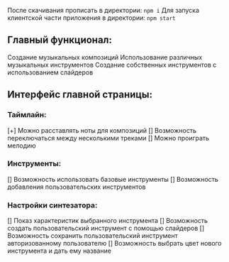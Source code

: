 После скачивания прописать в директории: `npm i`
Для запуска клиентской части приложения в директории: `npm start`

## Главный функционал:
Создание музыкальных композиций
Использование различных музыкальных инструментов
Создание собственных инструментов с использованием слайдеров

## Интерфейс главной страницы:

### Таймлайн:
[+] Можно расставлять ноты для композиций
[] Возможность переключаться между несколькими треками
[] Можно проиграть мелодию

### Инструменты:
[] Возможность использовать базовые инструменты
[] Возможность добавления пользовательских инструментов

### Настройки синтезатора:
[] Показ характеристик выбранного инструмента
[] Возможность создать пользовательский инструмент с помощью слайдеров
[] Возможность сохранить пользовательский инструмент авторизованному пользователю
[] Возможность выбрать цвет нового инструмента и дать ему название
